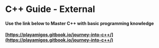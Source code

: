 # C++ Guide - External

#### Use the link below to Master C++ with basic programming knowledge

#### [https://playamigos.gitbook.io/journey-into-c++/](https://playamigos.gitbook.io/journey-into-c++/)



